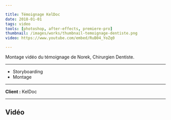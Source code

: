 ```yaml
---

title: Témoignage KelDoc
date: 2018-01-01
tags: video
tools: [photoshop, after-effects, premiere-pro]
thumbnail: /images/works/thumbnail-temoignage-dentiste.png
video: https://www.youtube.com/embed/RuB04_YoZq0

---
```


Montage vidéo du témoignage de Norek, Chirurgien Dentiste.

---

- Storyboarding
- Montage

---

**Client :** KelDoc

---

## Vidéo
